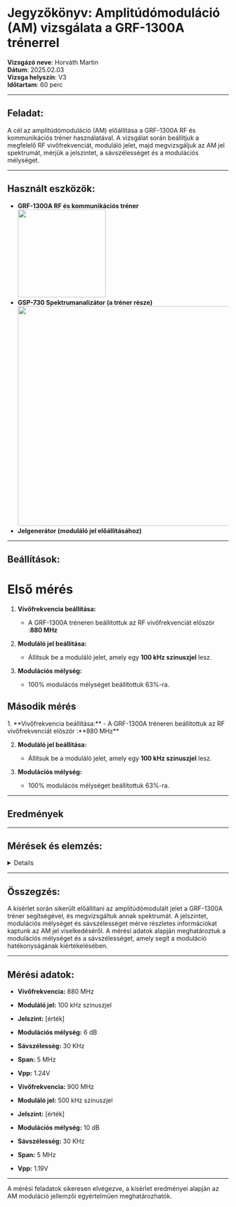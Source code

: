 # Jegyzőkönyv: Amplitúdómoduláció (AM) vizsgálata a GRF-1300A trénerrel
**Vizsgázó neve**: Horváth Martin   
**Dátum**: 2025.02.03   
**Vizsga helyszín**: V3  
**Időtartam**: 60 perc  

---

## Feladat:
A cél az amplitúdómoduláció (AM) előállítása a GRF-1300A RF és kommunikációs tréner használatával. A vizsgálat során beállítjuk a megfelelő RF vivőfrekvenciát, moduláló jelet, majd megvizsgáljuk az AM jel spektrumát, mérjük a jelszintet, a sávszélességet és a modulációs mélységet.

---

## Használt eszközök:
- **GRF-1300A RF és kommunikációs tréner**
  <br><img width="200" src="https://martinez7200.github.io/tavkozles/jegyzokonyv/Amplitúdómoduláció vizsgálata/grf-1300a.jpg"/>
- **GSP-730 Spektrumanalizátor (a tréner része)**
  <br><img width="500" src="https://martinez7200.github.io/tavkozles/jegyzokonyv/Amplitúdómoduláció vizsgálata/hmo1002-hero-1200x735-White-b.jpg"/>
- **Jelgenerátor (moduláló jel előállításához)**
   
  


---

## Beállítások:
# Első mérés

1. **Vivőfrekvencia beállítása:**
   - A GRF-1300A tréneren beállítottuk az RF vivőfrekvenciát elöször :**880 MHz**
                                                                      
2. **Moduláló jel beállítása:**
   - Állítsuk be a moduláló jelet, amely egy **100 kHz szinuszjel** lesz.
     
3. **Modulációs mélység:**  
   - 100% modulácós mélységet beállítottuk 63%-ra.

<h2>Második mérés</h2>
1. **Vivőfrekvencia beállítása:**
   - A GRF-1300A tréneren beállítottuk az RF vivőfrekvenciát elöször :**880 MHz**
                                                                      
2. **Moduláló jel beállítása:**
   - Állítsuk be a moduláló jelet, amely egy **100 kHz szinuszjel** lesz.
     
3. **Modulációs mélység:**  
   - 100% modulácós mélységet beállítottuk 63%-ra.



---
## Eredmények
---

## Mérések és elemzés:
<details>

1. **Jelszint mérése:**
   - Mérjük meg a generált AM jel jelszintjét a spektrumanalizátor segítségével. A spektrumon figyeljük meg a vivőfrekvenciát és a mellékcsúcsokat.
   - A jelszintet dB-ben mérjük, és rögzítjük a spektrumanalizátor kijelzőjén található értéket.

2. **Spektrumkép mentése és kiértékelése:**
   - A spektrumanalizátor segítségével készítsünk egy spektrumképet a mérésről, amely tartalmazza a vivőfrekvenciát, a mellékcsúcsokat, és a modulált jel viselkedését.
   - Mentjük el a spektrumképet, majd elemezzük a következőket:
     - Vivőfrekvencia helyzete.
     - Mellékcsúcsok helyzete és azok erősségei.

3. **Modulációs mélység meghatározása:**
   - A modulációs mélység meghatározása az amplitúdómodulált jel hullámformájának és a vivője közötti amplitúdóváltozáson alapul.
   - Mérjük meg a legnagyobb és a legkisebb amplitúdó értékeket, majd számoljuk ki a modulációs mélységet a következő képlettel:
     \[
     \text{Modulációs mélység} = \frac{A_{max} - A_{min}}{A_{max} + A_{min}} \times 100 \%
     \]
     ahol \( A_{max} \) és \( A_{min} \) a maximális és minimális amplitúdó értékek.

4. **Sávszélesség meghatározása:**
   - A sávszélességet a spektrumkép alapján mérhetjük. A modulált jel sávszélessége a mellékcsúcsok közötti távolság alapján meghatározható.
   - A mérés során figyeljük meg a két első mellékcsúcs közötti frekvenciát, és ennek alapján számoljuk ki a sávszélességet.</details>

---

## Összegzés:
A kísérlet során sikerült előállítani az amplitúdómodulált jelet a GRF-1300A tréner segítségével, és megvizsgáltuk annak spektrumát. A jelszintet, modulációs mélységet és sávszélességet mérve részletes információkat kaptunk az AM jel viselkedéséről. A mérési adatok alapján meghatároztuk a modulációs mélységet és a sávszélességet, amely segít a moduláció hatékonyságának kiértékelésében.

---

## Mérési adatok:
- **Vivőfrekvencia:** 880 MHz
- **Moduláló jel:** 100 kHz szinuszjel
- **Jelszint:** [érték]
- **Modulációs mélység:** 6 dB
- **Sávszélesség:**  30 KHz
- **Span:** 5 MHz
- **Vpp:** 1.24V
  
- **Vivőfrekvencia:** 900 MHz
- **Moduláló jel:** 500 kHz szinuszjel
- **Jelszint:** [érték]
- **Modulációs mélység:** 10 dB
- **Sávszélesség:** 30 KHz
- **Span:** 5 MHz
- **Vpp:** 1.19V

---

A mérési feladatok sikeresen elvégezve, a kísérlet eredményei alapján az AM moduláció jellemzői egyértelműen meghatározhatók.

